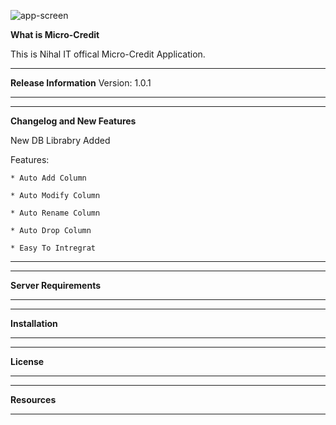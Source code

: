 
![app-screen](/uploads/aefe9547ae4745db2e972a2c4816de73/app-screen.png)


**What is Micro-Credit**


This is Nihal IT offical Micro-Credit Application.

*******************
**Release Information**
Version: 1.0.1
*******************

**************************
**Changelog and New Features**

New DB Librabry Added

Features:

    * Auto Add Column

    * Auto Modify Column

    * Auto Rename Column

    * Auto Drop Column
    
    * Easy To Intregrat
**************************

*******************
**Server Requirements**
*******************

************
**Installation**
************

*******
**License**
*******

*********
**Resources**
*********